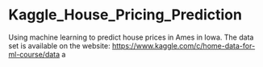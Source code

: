 # Kaggle_House_Pricing_Prediction
Using machine learning to predict house prices in Ames in Iowa. 
The data set is available on the website: https://www.kaggle.com/c/home-data-for-ml-course/data
a
